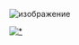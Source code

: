 ![изображение](https://github.com/HuakeZhBo/EmbededGarbageSorting/assets/41561129/c8f52a1d-1581-4d2c-b4cd-fc3830b42be0)

[![*](https://github.com/HuakeZhBo/EmbededGarbageSorting/assets/41561129/ae11ae98-479e-4d53-99a0-f497cb76b181)](https://tinyurl.com/4wvraaha)
